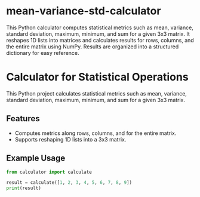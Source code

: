 # mean-variance-std-calculator
This Python calculator computes statistical metrics such as mean, variance, standard deviation, maximum, minimum, and sum for a given 3x3 matrix. It reshapes 1D lists into matrices and calculates results for rows, columns, and the entire matrix using NumPy. Results are organized into a structured dictionary for easy reference.

# Calculator for Statistical Operations
This Python project calculates statistical metrics such as mean, variance, standard deviation, maximum, minimum, and sum for a given 3x3 matrix.

## Features
- Computes metrics along rows, columns, and for the entire matrix.
- Supports reshaping 1D lists into a 3x3 matrix.

## Example Usage
```python
from calculator import calculate

result = calculate([1, 2, 3, 4, 5, 6, 7, 8, 9])
print(result)

